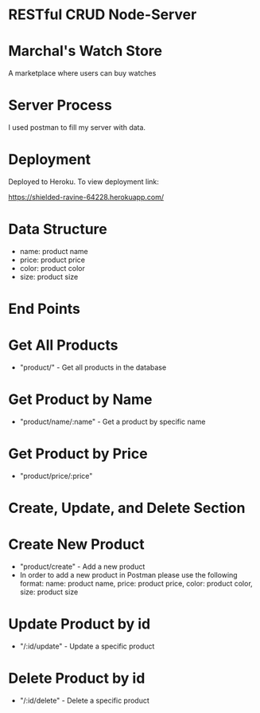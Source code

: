 # RESTful CRUD Node-Server

# Marchal's Watch Store
A marketplace where users can buy watches

# Server Process
I used postman to fill my server with data.

# Deployment
Deployed to Heroku. To view deployment link:

https://shielded-ravine-64228.herokuapp.com/

# Data Structure
* name: product name
* price: product price
* color: product color
* size: product size

# End Points

# Get All Products
* "product/" - Get all products in the database

# Get Product by Name
* "product/name/:name" - Get a product by specific name

# Get Product by Price
* "product/price/:price"

# Create, Update, and Delete Section

# Create New Product
* "product/create" - Add a new product
* In order to add a new product in Postman please use the following format:
name: product name,
price: product price,
color: product color,
size: product size

# Update Product by id
* "/:id/update" - Update a specific product

# Delete Product by id
* "/:id/delete" - Delete a specific product